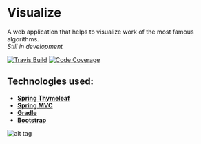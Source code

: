 # Visualize

A web application that helps to visualize work of the most famous algorithms.  
_Still in development_

[![Travis Build](https://api.travis-ci.org/serhiizem/Visualize.svg?branch=master)](https://travis-ci.org/serhiizem/Visualize)
[![Code Coverage](https://codecov.io/gh/serhiizem/Visualize/branch/master/graph/badge.svg)](https://codecov.io/gh/serhiizem/Visualize)

Technologies used:
--------------------------------
- **[Spring Thymeleaf](http://www.thymeleaf.org/doc/tutorials/2.1/thymeleafspring.html)**
- **[Spring MVC](http://docs.spring.io/spring/docs/current/spring-framework-reference/html/mvc.html)**
- **[Gradle](https://docs.gradle.org/current/userguide/userguide)**
- **[Bootstrap](http://getbootstrap.com/getting-started/)**

![alt tag](http://i.imgur.com/Ze4Tfzj.jpg)
